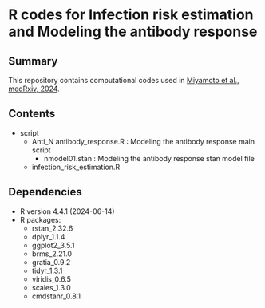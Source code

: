 # R codes for Infection risk estimation and Modeling the antibody response

## Summary
This repository contains computational codes used in [Miyamoto et al., medRxiv, 2024]((https://doi.org/10.1101/2024.06.05.24308479)).

## Contents
- script
  - Anti_N antibody_response.R : Modeling the antibody response main script
    - nmodel01.stan : Modeling the antibody response stan model file
  - infection_risk_estimation.R


## Dependencies
- R version 4.4.1 (2024-06-14)
- R packages:
  - rstan_2.32.6
  - dplyr_1.1.4
  - ggplot2_3.5.1
  - brms_2.21.0
  - gratia_0.9.2
  - tidyr_1.3.1
  - viridis_0.6.5
  - scales_1.3.0
  - cmdstanr_0.8.1
